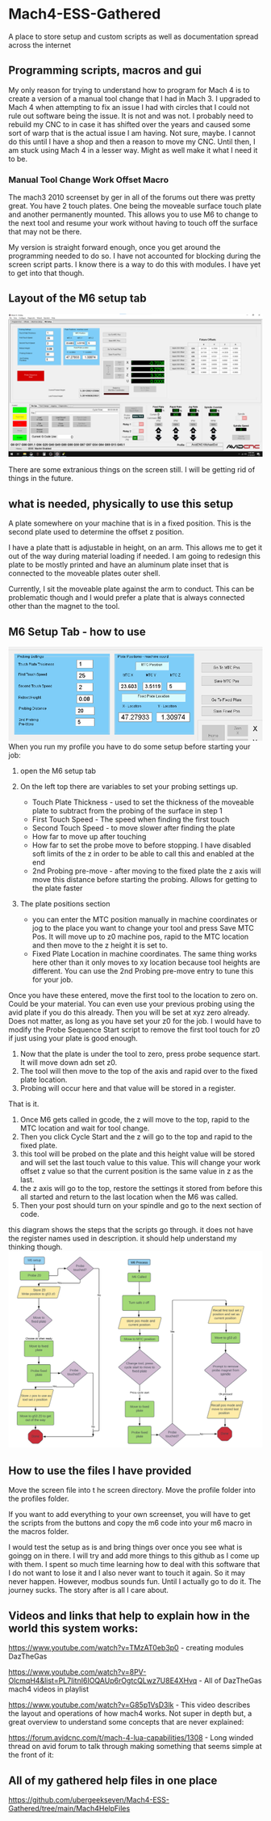 # Mach4-ESS-Gathered
A place to store setup and custom scripts as well as documentation spread across the internet

## Programming scripts, macros and gui

My only reason for trying to understand how to program for Mach 4 is to create a version of a manual tool change that I had in Mach 3.
I upgraded to Mach 4 when attempting to fix an issue I had with circles that I could not rule out software being the issue. It is not and was not. I probably need to rebuild my CNC to in case it has shifted over the years and caused some sort of warp that is the actual issue I am having. Not sure, maybe. I cannot do this until I have a shop and then a reason to move my CNC. Until then, I am stuck using Mach 4 in a lesser way. Might as well make it what I need it to be.

### Manual Tool Change Work Offset Macro
The mach3 2010 screenset by ger in all of the forums out there was pretty great. You have 2 touch plates. One being the moveable surface touch plate and another permanently mounted. This allows you to use M6 to change to the next tool and resume your work without having to touch off the surface that may not be there.

My version is straight forward enough, once you get around the programming needed to do so. I have not accounted for blocking during the screen script parts. I know there is a way to do this with modules. I have yet to get into that though.

## Layout of the M6 setup tab
![alt text](https://github.com/ubergeekseven/Mach4-ESS-Gathered/blob/main/M6Files/Annotation%202023-02-18%20093639.png)

There are some extranious things on the screen still. I will be getting rid of things in the future. 
## what is needed, physically to use this setup
A plate somewhere on your machine that is in a fixed position. This is the second plate used to determine the offset z position.

I have a plate thatt is adjustable in height, on an arm. This allows me to get it out of the way during material loading if needed.
I am going to redesign this plate to be mostly printed and have an aluminum plate inset that is connected to the moveable plates outer shell. 

Currently, I sit the moveable plate against the arm to conduct. This can be problematic though and I would prefer a plate that is always connected other than the magnet to the tool.

## M6 Setup Tab - how to use
![alt text](https://github.com/ubergeekseven/Mach4-ESS-Gathered/blob/main/M6Files/Input.png)
When you run my profile you have to do some setup before starting your job:
1) open the M6 setup tab
2) On the left top there are variables to set your probing settings up. 
   - Touch Plate Thickness - used to set the thickness of the moveable plate to subtract from the probing of the surface in step 1
   - First Touch Speed - The speed when finding the first touch 
   - Second Touch Speed - to move slower after finding the plate
   - How far to move up after touching
   - How far to set the probe move to before stopping. I have disabled soft limits of the z in order to be able to call this and enabled at the end
   - 2nd Probing pre-move - after moving to the fixed plate the z axis will move this distance before starting the probing. Allows for getting to the plate faster
   
3) The plate positions section
   - you can enter the MTC position manually in machine coordinates or jog to the place you want to change your tool and press Save MTC Pos. It will move up to z0 machine pos, rapid to the MTC location and then move to the z height it is set to.
   - Fixed Plate Location in machine coordinates. The same thing works here other than it only moves to xy location because tool heights are different. You can use the 2nd Probing pre-move entry to tune this for your job.

Once you have these entered, move the first tool to the location to zero on. Could be your material. You can even use your previous probing using the avid plate if you do this already. Then you will be set at xyz zero already. Does not matter, as long as you have set your z0 for the job. I would have to modify the Probe Sequence Start script to remove the first tool touch for z0 if just using your plate is good enough.

1) Now that the plate is under the tool to zero, press probe sequence start. It will move down adn set z0.
2) The tool will then move to the top of the axis and rapid over to the fixed plate location.
3) Probing will occur here and that value will be stored in a register.

That is it. 
1) Once M6 gets called in gcode, the z will move to the top, rapid to the MTC location and wait for tool change. 
2) Then you click Cycle Start and the z will go to the top and rapid to the fixed plate.
3) this tool will be probed on the plate and this height value will be stored and will set the last touch value to this value. This will change your work offset z value so that the current position is the same value in z as the last. 
4) the z axis will go to the top, restore the settings it stored from before this all started and return to the last location when the M6 was called.
5) Then your post should turn on your spindle and go to the next section of code. 

this diagram shows the steps that the scripts go through. it does not have the register names used in description. it should help understand my thinking though.
![alt text](https://github.com/ubergeekseven/Mach4-ESS-Gathered/blob/main/M6Files/Mach4m6.png)

         
## How to use the files I have provided
Move the screen file into t he screen directory.
Move the profile folder into the profiles folder.

If you want to add everything to your own screenset, you will have to get the scripts from the buttons and copy the m6 code into your m6 macro in the macros folder. 

I would test the setup as is and bring things over once you see what is goingg on in there. I will try and add more things to this github as I come up with them. I spent so much time learning how to deal with this software that I do not want to lose it and I also never want to touch it again. So it may never happen. However, modbus sounds fun. Until I actually go to do it. The journey sucks. The story after is all I care about.



## Videos and links that help to explain how in the world this system works:

https://www.youtube.com/watch?v=TMzAT0eb3p0 - creating modules DazTheGas

https://www.youtube.com/watch?v=8PV-OlcmqH4&list=PL7IitnI6IOQAUp6rOgtcQLwz7U8E4XHvq - All of DazTheGas mach4 videos in playlist 

https://www.youtube.com/watch?v=G85p1VsD3lk - This video describes the layout and operations of how mach4 works. Not super in depth but, a great overview to understand some concepts that are never explained:



https://forum.avidcnc.com/t/mach-4-lua-capabilities/1308 - Long winded thread on avid forum to talk through making something that seems simple at the front of it:


## All of my gathered help files in one place

https://github.com/ubergeekseven/Mach4-ESS-Gathered/tree/main/Mach4HelpFiles


